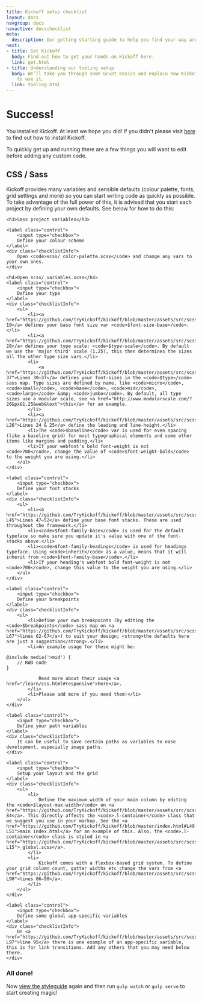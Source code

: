 ```yaml
---
title: Kickoff setup checklist
layout: docs
navgroup: docs
navactive: docschecklist
meta:
  description: Our getting starting guide to help you find your way around the framework.
next:
- title: Get Kickoff
  body: Find out how to get your hands on Kickoff here.
  link: get.html
- title: Understanding our tooling setup
  body: We’ll take you through some Grunt basics and explain how Kickoff is configured
    to use it.
  link: tooling.html
---
```


# Success!
You installed Kickoff. At least we hope you did! If you didn't please visit <a href="get.html">here</a> to find out how to install Kickoff.

To quickly get up and running there are a few things you will want to edit before adding any custom code.

<a name="checklist"></a>

<h2 class="interfaceType">CSS / Sass</h2>
<p class="interfaceType">Kickoff provides many variables and sensible defaults (colour palette, fonts, grid settings and more) so you can start writing code as quickly as possible. To take advantage of the full power of this, it is advised that you start each project by defining your own defaults. See below for how to do this:</p>
<div class="well interfaceType">

	<h3>Sass project variables</h3>

	<label class="control">
		<input type="checkbox">
		Define your colour scheme
	</label>
	<div class="checklistInfo">
		Open <code>scss/_color-palette.scss</code> and change any vars to your own ones.
	</div>

	<h4>Open scss/_variables.scss</h4>
	<label class="control">
		<input type="checkbox">
		Define your type
	</label>
	<div class="checklistInfo">
		<ul>
			<li><a href="https://github.com/TryKickoff/kickoff/blob/master/assets/src/scss/_variables.scss#L19">Line 19</a> defines your base font size var <code>$font-size-base</code>.</li>
			<li><a href="https://github.com/TryKickoff/kickoff/blob/master/assets/src/scss/_variables.scss#L28">Line 28</a> defines your type scale: <code>$type-scale</code>. By default we use the 'major third' scale (1.25), this then determines the sizes all the other type size vars.</li>
			<li>
				<a href="https://github.com/TryKickoff/kickoff/blob/master/assets/src/scss/_variables.scss#L30-37">Lines 30—37</a> defines your font-sizes in the <code>$type</code> sass map. Type sizes are defined by name, like <code>micro</code>, <code>small</code>, <code>base</code>, <code>mid</code>, <code>large</code> &amp; <code>jumbo</code>. By default, all type sizes use a modular scale, see <a href="http://www.modularscale.com/?20&px&1.25&web&text">this</a> for an example.
			</li>
			<li><a href="https://github.com/TryKickoff/kickoff/blob/master/assets/src/scss/_variables.scss#L24-L26">Lines 24 & 25</a> define the leading and line-height.</li>
			<li>The <code>$baseline</code> var is used for even spacing (like a baseline grid) for most typographical elements and some other items like margins and padding.</li>
			<li>If your webfont's bold font-weight is not <code>700</code>, change the value of <code>$font-weight-bold</code> to the weight you are using.</li>
		</ul>
	</div>

	<label class="control">
		<input type="checkbox">
		Define your font stacks
	</label>
	<div class="checklistInfo">
		<ul>
			<li><a href="https://github.com/TryKickoff/kickoff/blob/master/assets/src/scss/_variables.scss#L43-L45">Lines 47—52</a> define your base font stacks. These are used throughout the framework.</li>
			<li><code>$font-family-base</code> is used for the default typeface so make sure you update it's value with one of the font-stacks above.</li>
			<li><code>$font-family-headings</code> is used for headings typeface. Using <code>inherit</code> as a value, means that it will inherit from <code>$font-family-base</code>.</li>
			<li>If your heading's webfont bold font-weight is not <code>700</code>, change this value to the weight you are using.</li>
		</ul>
	</div>

	<label class="control">
		<input type="checkbox">
		Define your breakpoints
	</label>
	<div class="checklistInfo">
		<ul>
			<li>Define your own breakpoints (by editing the <code>$breakpoints</code> sass map on <a href="https://github.com/TryKickoff/kickoff/blob/master/assets/src/scss/_variables.scss#L62-L67">lines 62-67</a>) to suit your design; <strong>the defaults here are just a suggestion</strong>.</li>
			<li>An example usage for these might be:
<pre class="l-mb0"><code>@include media('>mid') {
	// RWD code
}</code></pre>
				Read more about their usage <a href="/learn/css.html#responsive">here</a>.
			</li>
			<li>Please add more if you need them!</li>
		</ul>
	</div>

	<label class="control">
		<input type="checkbox">
		Define your path variables
	</label>
	<div class="checklistInfo">
		It can be useful to save certain paths as variables to ease development, especially image paths.
	</div>

	<label class="control">
		<input type="checkbox">
		Setup your layout and the grid
	</label>
	<div class="checklistInfo">
		<ul>
			<li>
				Define the maximum width of your main column by editing the <code>$layout-max-width</code> on <a href="https://github.com/TryKickoff/kickoff/blob/master/assets/src/scss/_variables.scss#L84">line 84</a>. This directly affects the <code>.l-container</code> class that we suggest you use in your markup. See the <a href="https://github.com/TryKickoff/kickoff/blob/master/index.html#L49-L51">main index.html</a> for an example of this. Also, the <code>.l-container</code> class is styled in <a href="https://github.com/TryKickoff/kickoff/blob/master/assets/src/scss/_global.scss#L11-L15">_global.scss</a>.
			</li>
			<li>
				Kickoff comes with a flexbox-based grid system. To define your grid column count, gutter widths etc change the vars from <a href="https://github.com/TryKickoff/kickoff/blob/master/assets/src/scss/_variables.scss#L86-L90">lines 86—90</a>.
			</li>
		</ul>
	</div>

	<label class="control">
		<input type="checkbox">
		Define some global app-specific variables
	</label>
	<div class="checklistInfo">
		On <a href="https://github.com/TryKickoff/kickoff/blob/master/assets/src/scss/_variables.scss#L95-L97">line 95</a> there is one example of an app-specific variable, this is for link transitions. Add any others that you may need below there.
	</div>
</div>

<h3 class="interfaceType">All done!</h3>
<p class="interfaceType">Now <a href="/styleguide.html">view the styleguide</a> again and then run <code>gulp watch</code> or <code>gulp serve</code> to start creating magic!</p>
